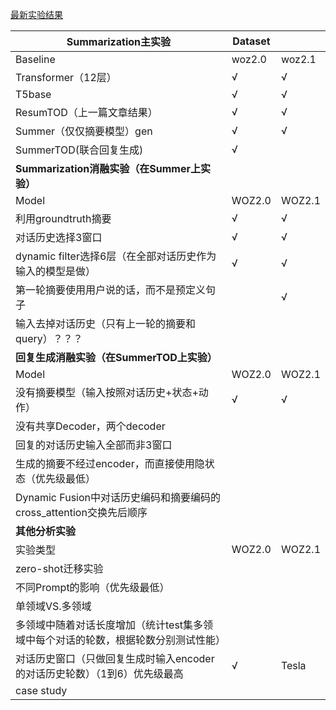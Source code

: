 [最新实验结果](./最新实验结果/)

| Summarization主实验                                          | Dataset |        |
| ------------------------------------------------------------ | ------- | ------ |
| Baseline                                                     | woz2.0  | woz2.1 |
| Transformer（12层）                                          | √       | √      |
| T5base                                                       | √       | √      |
| ResumTOD（上一篇文章结果）                                   | √       | √      |
| Summer（仅仅摘要模型）gen                                    | √       | √      |
| SummerTOD(联合回复生成)                                      | √       |        |
| **Summarization消融实验（在Summer上实验）**                  |         |        |
| Model                                                        | WOZ2.0  | WOZ2.1 |
| 利用groundtruth摘要                                          | √       | √      |
| 对话历史选择3窗口                                            | √       | √      |
| dynamic filter选择6层（在全部对话历史作为输入的模型是做）    | √       | √      |
| 第一轮摘要使用用户说的话，而不是预定义句子                   |         | √      |
| 输入去掉对话历史（只有上一轮的摘要和query）？？？            |         |        |
| **回复生成消融实验（在SummerTOD上实验）**                    |         |        |
| Model                                                        | WOZ2.0  | WOZ2.1 |
| 没有摘要模型（输入按照对话历史+状态+动作）                   | √       | √      |
| 没有共享Decoder，两个decoder                                 |         |        |
| 回复的对话历史输入全部而非3窗口                              |         |        |
| 生成的摘要不经过encoder，而直接使用隐状态（优先级最低）      |         |        |
| Dynamic Fusion中对话历史编码和摘要编码的cross_attention交换先后顺序 |         |        |
| **其他分析实验**                                             |         |        |
| 实验类型                                                     | WOZ2.0  | WOZ2.1 |
| zero-shot迁移实验                                            |         |        |
| 不同Prompt的影响（优先级最低）                               |         |        |
| 单领域VS.多领域                                              |         |        |
| 多领域中随着对话长度增加（统计test集多领域中每个对话的轮数，根据轮数分别测试性能） |         |        |
| 对话历史窗口（只做回复生成时输入encoder的对话历史轮数）（1到6）优先级最高 | √       | Tesla  |
| case study                                                   |         |        |